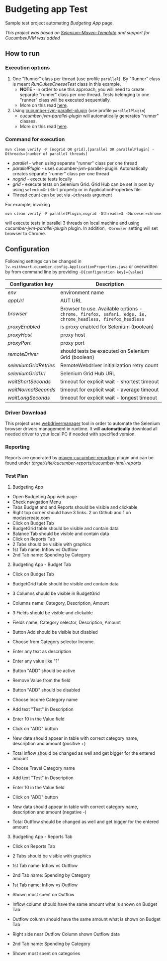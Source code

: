 Budgeting app Test
=======================

Sample test project automating _Budgeting App_ page. 

_This project was based on [Selenium-Maven-Template](https://github.com/Ardesco/Selenium-Maven-Template) and support for CucumberJVM was added_

## How to run
### Execution options
 1. One "Runner" class per thread (use profile `parallel`). By "Runner" class is meant *RunCukesCheeseTest* class in this example.
    * **NOTE** - in order to use this approach, you will need to create separate "runner" class per one thread. Tests belonging to one "runner" class will be executed sequentially.
    * More on this read [here](https://opencredo.com/running-cucumber-jvm-tests-in-parallel/).
 2. Using [cucumber-jvm-parallel-plugin](https://github.com/temyers/cucumber-jvm-parallel-plugin) (use profile `parallelPlugin`)
    * *cucumber-jvm-parallel-plugin* will automatically generates "runner" classes.
    * More on this read [here](http://automationrhapsody.com/running-cucumber-tests-in-parallel/).
### Command for execution
```
mvn clean verify -P [nogrid OR grid],[parallel OR parallelPlugin] -Dthreads=[number of parallel threads]
```

* *parallel* - when using separate "runner" class per one thread
* *parallelPlugin* - uses cucumber-jvm-parallel-plugin. Automatically creates separate "runner" class per one thread
* *nogrid* - execute tests locally
* *grid* - execute tests on Selenium Grid. Grid Hub can be set in pom by using `seleniumGridUrl` property or in ApplicationProperties file 
* Thread count can be set via `-Dthreads` argument

For example, invoking 
```
mvn clean verify -P parallelPlugin,nogrid -Dthreads=3 -Dbrowser=chrome
``` 
will execute tests in parallel 3 threads on local machine and using *cucumber-jvm-parallel-plugin* plugin. In addition, `-Dbrowser` setting will set browser to Chrome.

## Configuration
Following settings can be changed in `lv.vsikhvart.cucumber.config.ApplicationProperties.java` or overwritten by from command line by providing `-D{configuration key}={value}` 

| Configuration key     | Description                                                       |
|-----------------------|----------------------|
| *env*   | environment name |
| *appUrl*       | AUT URL                 |
| *browser*     | Browser to use. Available options - `chrome, firefox, safari, edge, ie, chrome_headless, firefox_headless`                  |
| *proxyEnabled*    | is proxy enabled for Selenium (boolean) |
| *proxyHost* | proxy host                     |
| *proxyPort* | proxy port                    |
| *remoteDriver*  | should tests be executed on Selenium Grid (boolean)                       |
| *seleniumGridRetries* | RemoteWebdriver initialization retry count                |
| *seleniumGridUrl*     | Selenium Grid Hub URL                 |
| *waitShortSeconds*    | timeout for explicit wait - shortest timeout |
| *waitNormalSeconds* | timeout for explicit wait - average timeout                     |
| *waitLongSeconds* | timeout for explicit wait - longest timeout                      |

### Driver Download
This project uses [webdrivermanager](https://github.com/bonigarcia/webdrivermanager) tool in order to automate the Selenium browser drivers management in runtime. It will **automatically** download all needed driver to your local PC if needed with specified version.

### Reporting
Reports are generated by [maven-cucumber-reporting](https://github.com/damianszczepanik/maven-cucumber-reporting) plugin and can be found under *target/site/cucumber-reports/cucumber-html-reports*

### Test Plan
1. Budgeting App 

- Open Budgeting App web page
- Check navigation Menu
- Tabs Budget and and Reports should be visible and clickable
- Right top corner should have 3 links. 2 on Github and 1 on moduscreate.com
- Click on Budget Tab
- BudgetGrid table should be visible and contain data
- Balance Tab should be visible and contain data
- Click on Reports Tab
- 2 Tabs should be visible with graphics
- 1st Tab name: Inflow vs Outflow
- 2nd Tab name: Spending by Category

2. Budgeting App - Budget Tab

- Click on Budget Tab
- BudgetGrid table should be visible and contain data
- 3 Columns should be visible in BudgetGrid
- Columns name: Category, Description, Amount
- 3 Fields should be visible and clickable
- Fields name: Category selector, Description, Amount
- Button Add should be visible but disabled
- Choose from Category selector Income.
- Enter any text as description
- Enter any value like "1"
- Button "ADD" should be active

- Remove Value from the field
- Button "ADD" should be disabled

- Choose Income Category name
- Add text "Test" in Description
- Enter 10 in the Value field
- Click on "ADD" button
- New data should appear in table with correct category name, description and amount (positive +)
- Total inflow should be changed as well and get bigger for the entered amount

- Choose Travel Category name
- Add text "Test" in Description
- Enter 10 in the Value field
- Click on "ADD" button
- New data should appear in table with correct category name, description and amount (negative -)
- Total Outflow should be changed as well and get bigger for the entered amount

3. Budgeting App - Reports Tab
- Click on Reports Tab
- 2 Tabs should be visible with graphics
- 1st Tab name: Inflow vs Outflow
- 2nd Tab name: Spending by Category

- 1st Tab name: Inflow vs Outflow
- Shown most spent on Outflow
- Inflow column should have the same amount what is shown on Budget Tab
- Outflow column should have the same amount what is shown on Budget Tab
- Right side near Outflow Column shown Outflow data

- 2nd Tab name: Spending by Category
- Shown most spent on categories
